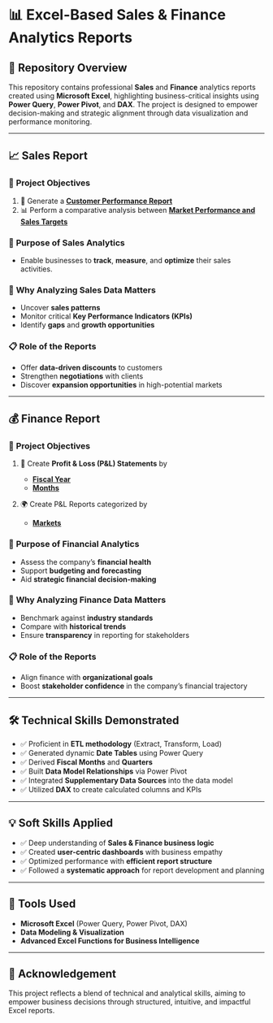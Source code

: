# 📊 Excel-Based Sales & Finance Analytics Reports

## 📁 Repository Overview

This repository contains professional **Sales** and **Finance** analytics reports created using **Microsoft Excel**, highlighting business-critical insights using **Power Query**, **Power Pivot**, and **DAX**. The project is designed to empower decision-making and strategic alignment through data visualization and performance monitoring.

---

## 📈 Sales Report

### 🎯 **Project Objectives**

1. 📑 Generate a [**Customer Performance Report**](https://github.com/Aniketsingh-analyst/Excel-Sales-Analytics/blob/main/Customer%20Performance%20Report.pdf)  
2. 📊 Perform a comparative analysis between [**Market Performance and Sales Targets**](https://github.com/Aniketsingh-analyst/Excel-Sales-Analytics/blob/main/Market%20Performance%20vs%20Target%20Report.pdf)

### 🧠 **Purpose of Sales Analytics**
- Enable businesses to **track**, **measure**, and **optimize** their sales activities.

### 📌 **Why Analyzing Sales Data Matters**
- Uncover **sales patterns**  
- Monitor critical **Key Performance Indicators (KPIs)**  
- Identify **gaps** and **growth opportunities**

### 📋 **Role of the Reports**
- Offer **data-driven discounts** to customers  
- Strengthen **negotiations** with clients  
- Discover **expansion opportunities** in high-potential markets

---

## 💰 Finance Report

### 🎯 **Project Objectives**

1. 🧾 Create **Profit & Loss (P&L) Statements** by  
   - [**Fiscal Year**](https://github.com/Aniketsingh-analyst/Excel-Sales-Analytics/blob/main/P%26L%20Statement%20by%20Fiscal%20Year.pdf)  
   - [**Months**](https://github.com/Aniketsingh-analyst/Excel-Sales-Analytics/blob/main/P%26L%20Statement%20by%20Months.pdf)  

2. 🌍 Create P&L Reports categorized by  
   - [**Markets**](https://github.com/Aniketsingh-analyst/Excel-Sales-Analytics/blob/main/P%26L%20Statement%20by%20Markets.pdf)

### 🧠 **Purpose of Financial Analytics**
- Assess the company’s **financial health**  
- Support **budgeting and forecasting**  
- Aid **strategic financial decision-making**

### 📌 **Why Analyzing Finance Data Matters**
- Benchmark against **industry standards**  
- Compare with **historical trends**  
- Ensure **transparency** in reporting for stakeholders

### 📋 **Role of the Reports**
- Align finance with **organizational goals**  
- Boost **stakeholder confidence** in the company’s financial trajectory

---

## 🛠️ Technical Skills Demonstrated

- ✅ Proficient in **ETL methodology** (Extract, Transform, Load)  
- ✅ Generated dynamic **Date Tables** using Power Query  
- ✅ Derived **Fiscal Months** and **Quarters**  
- ✅ Built **Data Model Relationships** via Power Pivot  
- ✅ Integrated **Supplementary Data Sources** into the data model  
- ✅ Utilized **DAX** to create calculated columns and KPIs

---

## 💡 Soft Skills Applied

- ✅ Deep understanding of **Sales & Finance business logic**  
- ✅ Created **user-centric dashboards** with business empathy  
- ✅ Optimized performance with **efficient report structure**  
- ✅ Followed a **systematic approach** for report development and planning

---

## 📌 Tools Used

- **Microsoft Excel** (Power Query, Power Pivot, DAX)  
- **Data Modeling & Visualization**  
- **Advanced Excel Functions for Business Intelligence**

---

## 🙌 Acknowledgement

This project reflects a blend of technical and analytical skills, aiming to empower business decisions through structured, intuitive, and impactful Excel reports.


